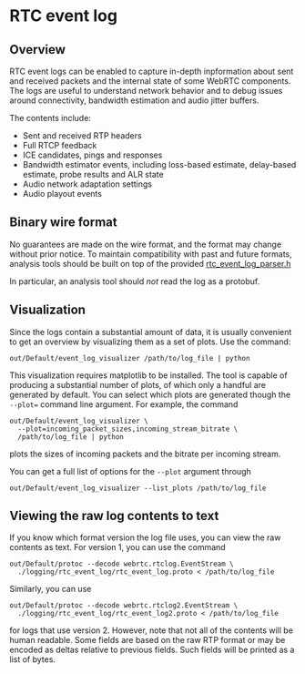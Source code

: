 # RTC event log

<?% config.freshness.owner = 'terelius' %?>
<?% config.freshness.reviewed = '2021-06-02' %?>

## Overview

RTC event logs can be enabled to capture in-depth inpformation about sent and
received packets and the internal state of some WebRTC components. The logs are
useful to understand network behavior and to debug issues around connectivity,
bandwidth estimation and audio jitter buffers.

The contents include:

*   Sent and received RTP headers
*   Full RTCP feedback
*   ICE candidates, pings and responses
*   Bandwidth estimator events, including loss-based estimate, delay-based
    estimate, probe results and ALR state
*   Audio network adaptation settings
*   Audio playout events

## Binary wire format

No guarantees are made on the wire format, and the format may change without
prior notice. To maintain compatibility with past and future formats, analysis
tools should be built on top of the provided
[rtc_event_log_parser.h](https://source.chromium.org/chromium/chromium/src/+/master:third_party/webrtc/logging/rtc_event_log/rtc_event_log_parser.h)

In particular, an analysis tool should *not* read the log as a protobuf.

## Visualization

Since the logs contain a substantial amount of data, it is usually convenient to
get an overview by visualizing them as a set of plots. Use the command:

```
out/Default/event_log_visualizer /path/to/log_file | python
```

This visualization requires matplotlib to be installed. The tool is capable of
producing a substantial number of plots, of which only a handful are generated
by default. You can select which plots are generated though the `--plot=`
command line argument. For example, the command

```
out/Default/event_log_visualizer \
  --plot=incoming_packet_sizes,incoming_stream_bitrate \
  /path/to/log_file | python
```

plots the sizes of incoming packets and the bitrate per incoming stream.

You can get a full list of options for the `--plot` argument through

```
out/Default/event_log_visualizer --list_plots /path/to/log_file
```

## Viewing the raw log contents to text

If you know which format version the log file uses, you can view the raw
contents as text. For version 1, you can use the command

```
out/Default/protoc --decode webrtc.rtclog.EventStream \
  ./logging/rtc_event_log/rtc_event_log.proto < /path/to/log_file
```

Similarly, you can use

```
out/Default/protoc --decode webrtc.rtclog2.EventStream \
  ./logging/rtc_event_log/rtc_event_log2.proto < /path/to/log_file
```

for logs that use version 2. However, note that not all of the contents will be
human readable. Some fields are based on the raw RTP format or may be encoded as
deltas relative to previous fields. Such fields will be printed as a list of
bytes.
